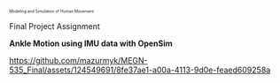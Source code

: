 <span style="font-size:0.5em;">Modeling and Simulation of Human Movement</span>

Final Project Assignment

**Ankle Motion using IMU data with OpenSim**



https://github.com/mazurmyk/MEGN-535_Final/assets/124549691/8fe37ae1-a00a-4113-9d0e-feaed609258a
